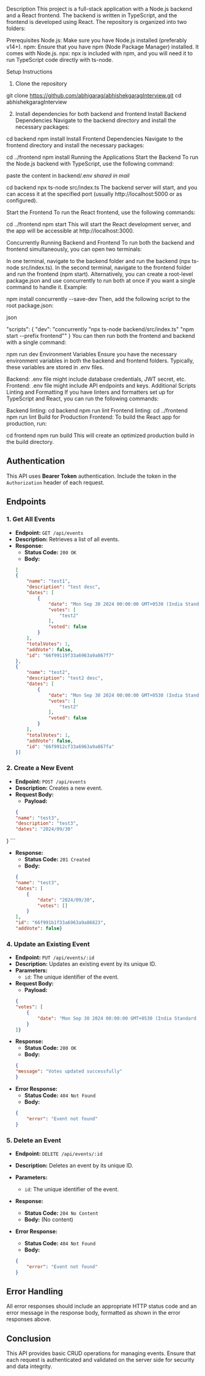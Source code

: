 Description
This project is a full-stack application with a Node.js backend and a React frontend. The backend is written in TypeScript, and the frontend is developed using React. The repository is organized into two folders:




Prerequisites
Node.js: Make sure you have Node.js installed (preferably v14+).
npm: Ensure that you have npm (Node Package Manager) installed. It comes with Node.js.
npx: npx is included with npm, and you will need it to run TypeScript code directly with ts-node.

Setup Instructions
1. Clone the repository


git clone https://github.com/abhigarag/abhishekgaragInterview.git
cd abhishekgaragInterview

2. Install dependencies for both backend and frontend
Install Backend Dependencies
Navigate to the backend directory and install the necessary packages:


cd backend
npm install
Install Frontend Dependencies
Navigate to the frontend directory and install the necessary packages:

cd ../frontend
npm install
Running the Applications
Start the Backend
To run the Node.js backend with TypeScript, use the following command:

paste the content in backend/.env *shared in mail*

cd backend
npx ts-node src/index.ts
The backend server will start, and you can access it at the specified port (usually http://localhost:5000 or as configured).

Start the Frontend
To run the React frontend, use the following commands:

cd ../frontend
npm start
This will start the React development server, and the app will be accessible at http://localhost:3000.

Concurrently Running Backend and Frontend
To run both the backend and frontend simultaneously, you can open two terminals:

In one terminal, navigate to the backend folder and run the backend (npx ts-node src/index.ts).
In the second terminal, navigate to the frontend folder and run the frontend (npm start).
Alternatively, you can create a root-level package.json and use concurrently to run both at once if you want a single command to handle it. Example:

npm install concurrently --save-dev
Then, add the following script to the root package.json:

json

"scripts": {
    "dev": "concurrently \"npx ts-node backend/src/index.ts\" \"npm start --prefix frontend\""
}
You can then run both the frontend and backend with a single command:



npm run dev
Environment Variables
Ensure you have the necessary environment variables in both the backend and frontend folders. Typically, these variables are stored in .env files.

Backend: .env file might include database credentials, JWT secret, etc.
Frontend: .env file might include API endpoints and keys.
Additional Scripts
Linting and Formatting
If you have linters and formatters set up for TypeScript and React, you can run the following commands:

Backend linting:
cd backend
npm run lint
Frontend linting:
cd ../frontend
npm run lint
Build for Production
Frontend: To build the React app for production, run:


cd frontend
npm run build
This will create an optimized production build in the build directory.


## Authentication
This API uses **Bearer Token** authentication. Include the token in the `Authorization` header of each request.

## Endpoints

### 1. Get All Events

- **Endpoint:** `GET /api/events`
- **Description:** Retrieves a list of all events.
- **Response:**
    - **Status Code:** `200 OK`
    - **Body:**
    ```json
    [
    {
        "name": "test1",
        "description": "test desc",
        "dates": [
            {
                "date": "Mon Sep 30 2024 00:00:00 GMT+0530 (India Standard Time)",
                "votes": [
                    "test2"
                ],
                "voted": false
            }
        ],
        "totalVotes": 1,
        "addVote": false,
        "id": "66f99119f33a6963a9a867f7"
    },
    {
        "name": "test2",
        "description": "test2 desc",
        "dates": [
            {
                "date": "Mon Sep 30 2024 00:00:00 GMT+0530 (India Standard Time)",
                "votes": [
                    "test2"
                ],
                "voted": false
            }
        ],
        "totalVotes": 1,
        "addVote": false,
        "id": "66f9912cf33a6963a9a867fa"
    }]
    ```



### 2. Create a New Event

- **Endpoint:** `POST /api/events`
- **Description:** Creates a new event.
- **Request Body:**
    - **Payload:**
    ```json
    {
    "name": "test3",
    "description": "test3",
    "dates": "2024/09/30"
}
    ```
- **Response:**
    - **Status Code:** `201 Created`
    - **Body:**
    ```json
    {
    "name": "test3",
    "dates": [
        {
            "date": "2024/09/30",
            "votes": []
        }
    ],
    "id": "66f991b1f33a6963a9a86823",
    "addVote": false}
    ```

### 4. Update an Existing Event

- **Endpoint:** `PUT /api/events/:id`
- **Description:** Updates an existing event by its unique ID.
- **Parameters:**
    - `id`: The unique identifier of the event.
- **Request Body:**
    - **Payload:**
    ```json
    {
    "votes": [
        {
            "date": "Mon Sep 30 2024 00:00:00 GMT+0530 (India Standard Time)"
        }
    ]}
    ```
- **Response:**
    - **Status Code:** `200 OK`
    - **Body:**
    ```json
    {
    "message": "Votes updated successfully"
    }
    ```
- **Error Response:**
    - **Status Code:** `404 Not Found`
    - **Body:**
    ```json
    {
        "error": "Event not found"
    }
    ```

### 5. Delete an Event

- **Endpoint:** `DELETE /api/events/:id`
- **Description:** Deletes an event by its unique ID.
- **Parameters:**
    - `id`: The unique identifier of the event.
- **Response:**
    - **Status Code:** `204 No Content`
    - **Body:** (No content)

- **Error Response:**
    - **Status Code:** `404 Not Found`
    - **Body:**
    ```json
    {
        "error": "Event not found"
    }
    ```

## Error Handling
All error responses should include an appropriate HTTP status code and an error message in the response body, formatted as shown in the error responses above.

## Conclusion
This API provides basic CRUD operations for managing events. Ensure that each request is authenticated and validated on the server side for security and data integrity.

